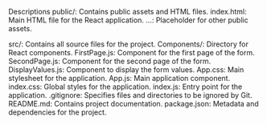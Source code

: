 Descriptions
public/: Contains public assets and HTML files.
        index.html: Main HTML file for the React application.
        ...: Placeholder for other public assets.

src/: Contains all source files for the project.
    Components/: Directory for React components.
              FirstPage.js: Component for the first page of the form.
              SecondPage.js: Component for the second page of the form.
              DisplayValues.js: Component to display the form values.
    App.css: Main stylesheet for the application.
    App.js: Main application component.
    index.css: Global styles for the application.
    index.js: Entry point for the application.
    .gitignore: Specifies files and directories to be ignored by Git.
README.md: Contains project documentation.
package.json: Metadata and dependencies for the project.
